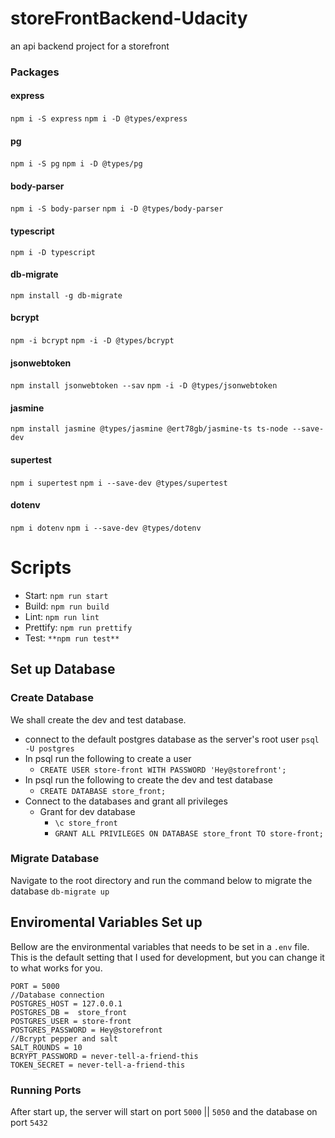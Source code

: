 # storeFrontBackend-Udacity
an api backend project for a storefront

### Packages
#### express
`npm i -S express`
`npm i -D @types/express`
#### pg
`npm i -S pg`
`npm i -D @types/pg`
#### body-parser
`npm i -S body-parser`
`npm i -D @types/body-parser`
#### typescript
`npm i -D typescript`
#### db-migrate
`npm install -g db-migrate`
#### bcrypt
`npm -i bcrypt`
`npm -i -D @types/bcrypt`
#### jsonwebtoken
`npm install jsonwebtoken --sav`
`npm -i -D @types/jsonwebtoken`
#### jasmine
`npm install jasmine @types/jasmine @ert78gb/jasmine-ts ts-node --save-dev`
#### supertest
`npm i supertest`
`npm i --save-dev @types/supertest`
#### dotenv
`npm i dotenv`
`npm i --save-dev @types/dotenv`

# Scripts
- Start:  ``` npm run start ```
- Build:  ``` npm run build ```
- Lint:  ``` npm run lint ```
- Prettify:  ``` npm run prettify ```
- Test:  ``` **npm run test** ```

## Set up Database
### Create Database
We shall create the dev and test database.

- connect to the default postgres database as the server's root user `psql -U postgres`
- In psql run the following to create a user 
    - `CREATE USER store-front WITH PASSWORD 'Hey@storefront';`
- In psql run the following to create the dev and test database
    - `CREATE DATABASE store_front;`
- Connect to the databases and grant all privileges
    - Grant for dev database
        - `\c store_front`
        - `GRANT ALL PRIVILEGES ON DATABASE store_front TO store-front;`

### Migrate Database
Navigate to the root directory and run the command below to migrate the database 
`db-migrate up`

## Enviromental Variables Set up
Bellow are the environmental variables that needs to be set in a `.env` file. This is the default setting that I used for development, but you can change it to what works for you.

```
PORT = 5000
//Database connection
POSTGRES_HOST = 127.0.0.1
POSTGRES_DB =  store_front
POSTGRES_USER = store-front
POSTGRES_PASSWORD = Hey@storefront
//Bcrypt pepper and salt
SALT_ROUNDS = 10
BCRYPT_PASSWORD = never-tell-a-friend-this
TOKEN_SECRET = never-tell-a-friend-this

```
### Running Ports 
After start up, the server will start on port `5000` || `5050` and the database on port `5432`
